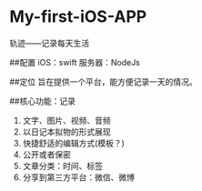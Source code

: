 # My-first-iOS-APP
轨迹——记录每天生活

##配置
iOS：swift
服务器：NodeJs

##定位
旨在提供一个平台，能方便记录一天的情况。

##核心功能：记录
1. 文字、图片、视频、音频
2. 以日记本拟物的形式展现
3. 快捷舒适的编辑方式(模板？)
4. 公开或者保密
5. 文章分类：时间、标签
6. 分享到第三方平台：微信、微博
